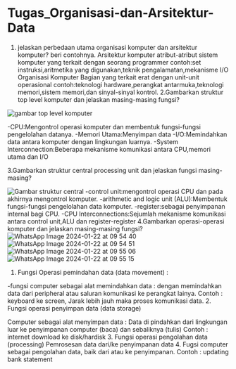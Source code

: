 # Tugas_Organisasi-dan-Arsitektur-Data
1. jelaskan perbedaan utama organisasi komputer dan arsitektur komputer?
    beri contohnya.
    Arsitektur komputer 
     atribut-atribut sistem komputer yang terkait dengan seorang programmer
      contoh:set instruksi,aritmetika yang digunakan,teknik pengalamatan,mekanisme I/O
    Organisasi Komputer 
      Bagian yang terkait erat dengan unit-unit operasional
      contoh:teknologi hardware,perangkat antarmuka,teknologi memori,sistem memori,dan sinyal-sinyal kontrol.
2.Gambarkan struktur top level komputer dan jelaskan masing-masing fungsi?
   
![gambar top level komputer](https://github.com/Raihangaming05/Tugas_Organisasi-dan-Arsitektur-Data/assets/152851590/02f204a0-9a6a-4962-abb9-9c0b6935821b)

-CPU:Mengontrol operasi komputer dan membentuk fungsi-fungsi pengelolahan datanya.
-Memori Utama:Menyimpan data
-I/O:Memindahkan data antara komputer dengan lingkungan luarnya.
-System Interconnection:Beberapa mekanisme komunikasi  antara CPU,memori utama dan I/O

3.Gambarkan struktur central processing unit dan jelaskan fungsi masing-masing?
   
![Gambar struktur central](https://github.com/Raihangaming05/Tugas_Organisasi-dan-Arsitektur-Data/assets/152851590/20cb0fdf-b060-45ab-9cfa-247f4880cc3c)
-control unit:mengontrol operasi CPU dan pada akhirnya mengontrol komputer.
-arithmetic and logic unit (ALU):Membentuk fungsi-fungsi pengelolahan data komputer.
-register:sebagai penyimpanan internal bagi CPU.
-CPU Interconnections:Sejumlah mekanisme komunikasi antara control unit,ALU dan register-register
 4.Gambarkan operasi-operasi komputer dan jelaskan masing-masing fungsi?
 ![WhatsApp Image 2024-01-22 at 09 54 40](https://github.com/Raihangaming05/Tugas_Organisasi-dan-Arsitektur-Data/assets/152851590/ed8c74a7-f414-494d-9b10-4a41433f0905)
 ![WhatsApp Image 2024-01-22 at 09 54 51](https://github.com/Raihangaming05/Tugas_Organisasi-dan-Arsitektur-Data/assets/152851590/b68b7288-06dd-44a4-80d1-b80074ecf65c)
 ![WhatsApp Image 2024-01-22 at 09 55 06](https://github.com/Raihangaming05/Tugas_Organisasi-dan-Arsitektur-Data/assets/152851590/74095ded-029e-4a2d-b9e2-79e6f364c6cd)
 ![WhatsApp Image 2024-01-22 at 09 55 15](https://github.com/Raihangaming05/Tugas_Organisasi-dan-Arsitektur-Data/assets/152851590/0dd5b4d1-4e0e-4386-bef7-2c34c1669723)
 1.  Fungsi Operasi pemindahan data (data movement) :


-fungsi computer sebagai alat memindahkan data : dengan memindahkan data dari peripheral atau saluran komunikasi ke perangkat lainya.
Contoh : keyboard ke screen, Jarak lebih jauh maka proses komunikasi data.
 2.  Fungsi operasi penyimpan data (data storage)



Computer sebagai alat menyimpan data :
Data di pindahkan dari lingkungan luar ke penyimpanan computer (baca) dan sebaliknya (tulis)
Contoh : internet download ke disk/hardisk
 3.  Fungsi operasi pengolahan data (processing)
     Pemrosesan data dari/ke penyimpanan data 
 4.  Fugsi computer sebagai pengolahan data, baik dari atau ke penyimpanan.
     Contoh : updating bank statement




   
  
  
     


